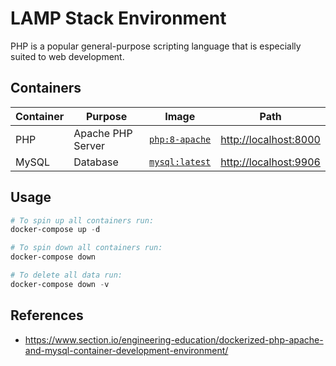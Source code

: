 # LAMP Stack Environment

PHP is a popular general-purpose scripting language that is especially suited to web development.

## Containers

|Container|Purpose|Image|Path|
|-|-|-|-|
|PHP|Apache PHP Server|[`php:8-apache`](https://hub.docker.com/r/jenkins/jenkins)|<http://localhost:8000>|
|MySQL|Database|[`mysql:latest`](https://hub.docker.com/r/jenkins/ssh-agent)|<http://localhost:9906>|

## Usage

```powershell
# To spin up all containers run:
docker-compose up -d

# To spin down all containers run:
docker-compose down

# To delete all data run:
docker-compose down -v
```

## References

- <https://www.section.io/engineering-education/dockerized-php-apache-and-mysql-container-development-environment/>
